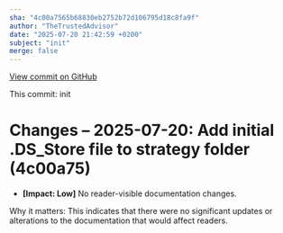 ```yaml
---
sha: "4c00a7565b68830eb2752b72d106795d18c8fa9f"
author: "TheTrustedAdvisor"
date: "2025-07-20 21:42:59 +0200"
subject: "init"
merge: false
---
```


[View commit on GitHub](https://github.com/TheTrustedAdvisor/FabricAdoptionFramework/commit/4c00a7565b68830eb2752b72d106795d18c8fa9f)

This commit: init

# Changes – 2025-07-20: Add initial .DS_Store file to strategy folder (4c00a75)

- **[Impact: Low]** No reader-visible documentation changes.

Why it matters: This indicates that there were no significant updates or alterations to the documentation that would affect readers.
